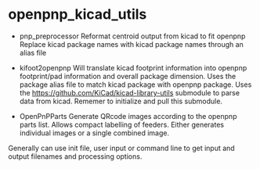 # openpnp_kicad_utils

- pnp_preprocessor
Reformat centroid output from kicad to fit openpnp
Replace kicad package names with kicad package names through an alias file

- kifoot2openpnp
Will translate kicad footprint information into openpnp footprint/pad information and overall package dimension.
Uses the package alias file to match kicad package with openpnp package.
Uses the https://github.com/KiCad/kicad-library-utils submodule to parse data from kicad.  Rememer to initialize and pull this submodule.

- OpenPnPParts
Generate QRcode images according to the openpnp parts list.  Allows compact labelling of feeders.
Either generates individual images or a single combined image.


Generally can use init file, user input or command line to get input and output filenames and processing options.

